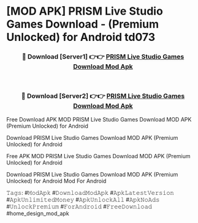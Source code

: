 # [MOD APK] PRISM Live Studio Games Download - (Premium Unlocked) for Android td073



<div align="center">
<h3>🔴 Download [Server1] 👉👉 <a href="https://momento.my/?title=PRISM_Live_Studio_Games_Download">PRISM Live Studio Games Download Mod Apk</a></h3><br>

<h3>🔴 Download [Server2] 👉👉 <a href="https://momento.my/?title=PRISM_Live_Studio_Games_Download">PRISM Live Studio Games Download Mod Apk</a></h3>
</div>



Free Download APK MOD PRISM Live Studio Games Download MOD APK (Premium Unlocked) for Android

Download PRISM Live Studio Games Download MOD APK (Premium Unlocked) for Android

Free APK MOD PRISM Live Studio Games Download MOD APK (Premium Unlocked) for Android

Download PRISM Live Studio Games Download MOD APK (Premium Unlocked) for Android Mod For Android

𝚃𝚊𝚐𝚜: #𝙼𝚘𝚍𝙰𝚙𝚔 #𝙳𝚘𝚠𝚗𝚕𝚘𝚊𝚍𝙼𝚘𝚍𝙰𝚙𝚔 #𝙰𝚙𝚔𝙻𝚊𝚝𝚎𝚜𝚝𝚅𝚎𝚛𝚜𝚒𝚘𝚗 #𝙰𝚙𝚔𝚄𝚗𝚕𝚒𝚖𝚒𝚝𝚎𝚍𝙼𝚘𝚗𝚎𝚢 #𝙰𝚙𝚔𝚄𝚗𝚕𝚘𝚌𝚔𝙰𝚕𝚕 #𝙰𝚙𝚔𝙽𝚘𝙰𝚍𝚜 #𝚄𝚗𝚕𝚘𝚌𝚔𝙿𝚛𝚎𝚖𝚒𝚞𝚖 #𝙵𝚘𝚛𝙰𝚗𝚍𝚛𝚘𝚒𝚍 #𝙵𝚛𝚎𝚎𝙳𝚘𝚠𝚗𝚕𝚘𝚊𝚍 #home_design_mod_apk

